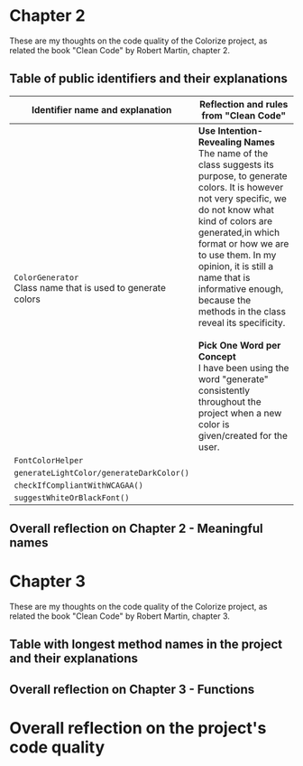 # Chapter 2
These are my thoughts on the code quality of the Colorize project, as related the book "Clean Code" by Robert Martin, chapter 2.

## Table of public identifiers and their explanations

| Identifier name and explanation | Reflection and rules from "Clean Code" |
| --- | --- |
| `ColorGenerator` <br /> Class name that is used to generate colors | **Use Intention-Revealing Names** <br /> The name of the class suggests its purpose, to generate colors. It is however not very specific, we do not know what kind of colors are generated,in which format or how we are to use them. In my opinion, it is still a name that is informative enough, because the methods in the class reveal its specificity. <br /> <br /> **Pick One Word per Concept** <br /> I have been using the word "generate" consistently throughout the project when a new color is given/created for the user. |
| `FontColorHelper` |  |
| `generateLightColor/generateDarkColor()` |  |
| `checkIfCompliantWithWCAGAA()` |  |
| `suggestWhiteOrBlackFont()` | |

## Overall reflection on Chapter 2 - Meaningful names

# Chapter 3
These are my thoughts on the code quality of the Colorize project, as related the book "Clean Code" by Robert Martin, chapter 3. 

## Table with longest method names in the project and their explanations

## Overall reflection on Chapter 3 - Functions

# Overall reflection on the project's code quality